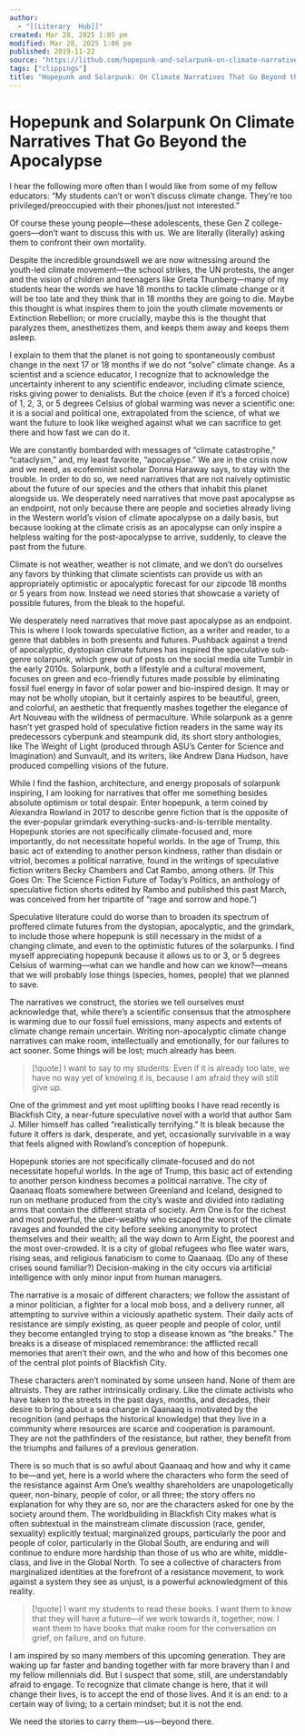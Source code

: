 ```yaml
---
author:
  - "[[Literary  Hub]]"
created: Mar 28, 2025 1:05 pm
modified: Mar 28, 2025 1:06 pm
published: 2019-11-22
source: "https://lithub.com/hopepunk-and-solarpunk-on-climate-narratives-that-go-beyond-the-apocalypse/"
tags: ["clippings"]
title: "Hopepunk and Solarpunk: On Climate Narratives That Go Beyond the Apocalypse"
---
```


# Hopepunk and Solarpunk On Climate Narratives That Go Beyond the Apocalypse

I hear the following more often than I would like from some of my fellow educators: “My students can’t or won’t discuss climate change. They’re too privileged/preoccupied with their phones/just not interested.”

Of course these young people—these adolescents, these Gen Z college-goers—don’t want to discuss this with us. We are literally (literally) asking them to confront their own mortality.

Despite the incredible groundswell we are now witnessing around the youth-led climate movement—the school strikes, the UN protests, the anger and the vision of children and teenagers like Greta Thunberg—many of my students hear the words we have 18 months to tackle climate change or it will be too late and they think that in 18 months they are going to die. Maybe this thought is what inspires them to join the youth climate movements or Extinction Rebellion; or more crucially, maybe this is the thought that paralyzes them, anesthetizes them, and keeps them away and keeps them asleep.

I explain to them that the planet is not going to spontaneously combust change in the next 17 or 18 months if we do not “solve” climate change. As a scientist and a science educator, I recognize that to acknowledge the uncertainty inherent to any scientific endeavor, including climate science, risks giving power to denialists. But the choice (even if it’s a forced choice) of 1, 2, 3, or 5 degrees Celsius of global warming was never a scientific one: it is a social and political one, extrapolated from the science, of what we want the future to look like weighed against what we can sacrifice to get there and how fast we can do it.

We are constantly bombarded with messages of “climate catastrophe,” “cataclysm,” and, my least favorite, “apocalypse.” We are in the crisis now and we need, as ecofeminist scholar Donna Haraway says, to stay with the trouble. In order to do so, we need narratives that are not naively optimistic about the future of our species and the others that inhabit this planet alongside us. We desperately need narratives that move past apocalypse as an endpoint, not only because there are people and societies already living in the Western world’s vision of climate apocalypse on a daily basis, but because looking at the climate crisis as an apocalypse can only inspire a helpless waiting for the post-apocalypse to arrive, suddenly, to cleave the past from the future.

Climate is not weather, weather is not climate, and we don’t do ourselves any favors by thinking that climate scientists can provide us with an appropriately optimistic or apocalyptic forecast for our zipcode 18 months or 5 years from now. Instead we need stories that showcase a variety of possible futures, from the bleak to the hopeful.

We desperately need narratives that move past apocalypse as an endpoint.
This is where I look towards speculative fiction, as a writer and reader, to a genre that dabbles in both presents and futures. Pushback against a trend of apocalyptic, dystopian climate futures has inspired the speculative sub-genre solarpunk, which grew out of posts on the social media site Tumblr in the early 2010s. Solarpunk, both a lifestyle and a cultural movement, focuses on green and eco-friendly futures made possible by eliminating fossil fuel energy in favor of solar power and bio-inspired design. It may or may not be wholly utopian, but it certainly aspires to be beautiful, green, and colorful, an aesthetic that frequently mashes together the elegance of Art Nouveau with the wildness of permaculture. While solarpunk as a genre hasn’t yet grasped hold of speculative fiction readers in the same way its predecessors cyberpunk and steampunk did, its short story anthologies, like The Weight of Light (produced through ASU’s Center for Science and Imagination) and Sunvault, and its writers, like Andrew Dana Hudson, have produced compelling visions of the future.

While I find the fashion, architecture, and energy proposals of solarpunk inspiring, I am looking for narratives that offer me something besides absolute optimism or total despair. Enter hopepunk, a term coined by Alexandra Rowland in 2017 to describe genre fiction that is the opposite of the ever-popular grimdark everything-sucks-and-is-terrible mentality. Hopepunk stories are not specifically climate-focused and, more importantly, do not necessitate hopeful worlds. In the age of Trump, this basic act of extending to another person kindness, rather than disdain or vitriol, becomes a political narrative, found in the writings of speculative fiction writers Becky Chambers and Cat Rambo, among others. (If This Goes On: The Science Fiction Future of Today’s Politics, an anthology of speculative fiction shorts edited by Rambo and published this past March, was conceived from her tripartite of “rage and sorrow and hope.”)

Speculative literature could do worse than to broaden its spectrum of proffered climate futures from the dystopian, apocalyptic, and the grimdark, to include those where hopepunk is still necessary in the midst of a changing climate, and even to the optimistic futures of the solarpunks. I find myself appreciating hopepunk because it allows us to or 3, or 5 degrees Celsius of warming—what can we handle and how can we know?—means that we will probably lose things (species, homes, people) that we planned to save.

The narratives we construct, the stories we tell ourselves must acknowledge that, while there’s a scientific consensus that the atmosphere is warming due to our fossil fuel emissions, many aspects and extents of climate change remain uncertain. Writing non-apocalyptic climate change narratives can make room, intellectually and emotionally, for our failures to act sooner. Some things will be lost; much already has been.

> [!quote]
> I want to say to my students: Even if it is already too late, we have no way yet of knowing it is, because I am afraid they will still give up.

One of the grimmest and yet most uplifting books I have read recently is Blackfish City, a near-future speculative novel with a world that author Sam J. Miller himself has called “realistically terrifying.” It is bleak because the future it offers is dark, desperate, and yet, occasionally survivable in a way that feels aligned with Rowland’s conception of hopepunk.

Hopepunk stories are not specifically climate-focused and do not necessitate hopeful worlds. In the age of Trump, this basic act of extending to another person kindness becomes a political narrative.
The city of Qaanaaq floats somewhere between Greenland and Iceland, designed to run on methane produced from the city’s waste and divided into radiating arms that contain the different strata of society. Arm One is for the richest and most powerful, the uber-wealthy who escaped the worst of the climate ravages and founded the city before seeking anonymity to protect themselves and their wealth; all the way down to Arm Eight, the poorest and the most over-crowded. It is a city of global refugees who flee water wars, rising seas, and religious fanaticism to come to Qaanaaq. (Do any of these crises sound familiar?) Decision-making in the city occurs via artificial intelligence with only minor input from human managers.

The narrative is a mosaic of different characters; we follow the assistant of a minor politician, a fighter for a local mob boss, and a delivery runner, all attempting to survive within a viciously apathetic system. Their daily acts of resistance are simply existing, as queer people and people of color, until they become entangled trying to stop a disease known as “the breaks.” The breaks is a disease of misplaced remembrance: the afflicted recall memories that aren’t their own, and the who and how of this becomes one of the central plot points of Blackfish City.

These characters aren’t nominated by some unseen hand. None of them are altruists. They are rather intrinsically ordinary. Like the climate activists who have taken to the streets in the past days, months, and decades, their desire to bring about a sea change in Qaanaaq is motivated by the recognition (and perhaps the historical knowledge) that they live in a community where resources are scarce and cooperation is paramount. They are not the pathfinders of the resistance, but rather, they benefit from the triumphs and failures of a previous generation.

There is so much that is so awful about Qaanaaq and how and why it came to be—and yet, here is a world where the characters who form the seed of the resistance against Arm One’s wealthy shareholders are unapologetically queer, non-binary, people of color, or all three; the story offers no explanation for why they are so, nor are the characters asked for one by the society around them. The worldbuilding in Blackfish City makes what is often subtextual in the mainstream climate discussion (race, gender, sexuality) explicitly textual; marginalized groups, particularly the poor and people of color, particularly in the Global South, are enduring and will continue to endure more hardship than those of us who are white, middle-class, and live in the Global North. To see a collective of characters from marginalized identities at the forefront of a resistance movement, to work against a system they see as unjust, is a powerful acknowledgment of this reality.

> [!quote] 
> I want my students to read these books. I want them to know that they will have a future—if we work towards it, together, now. I want them to have books that make room for the conversation on grief, on failure, and on future.

I am inspired by so many members of this upcoming generation. They are waking up far faster and banding together with far more bravery than I and my fellow millennials did. But I suspect that some, still, are understandably afraid to engage. To recognize that climate change is here, that it will change their lives, is to accept the end of those lives. And it is an end: to a certain way of living; to a certain mindset; but it is not the end.

We need the stories to carry them—us—beyond there.